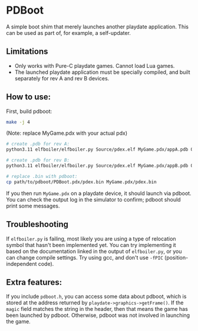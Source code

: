 # PDBoot

A simple boot shim that merely launches another playdate application. This can be used as part of, for example, a self-updater.

## Limitations

- Only works with Pure-C playdate games. Cannot load Lua games.
- The launched playdate application must be specially compiled, and built separately for rev A and rev B devices.

## How to use:

First, build pdboot:

```bash
make -j 4
```

(Note: replace MyGame.pdx with your actual pdx)

```bash
# create .pdb for rev A:
python3.11 elfboiler/elfboiler.py Source/pdex.elf MyGame.pdx/appA.pdb 0x60000000

# create .pdb for rev B:
python3.11 elfboiler/elfboiler.py Source/pdex.elf MyGame.pdx/appB.pdb 0x90000000

# replace .bin with pdboot:
cp path/to/pdboot/PDBoot.pdx/pdex.bin MyGame.pdx/pdex.bin
```

If you then run `MyGame.pdx` on a playdate device, it should launch via pdboot. You can check the output log in the simulator to confirm; pdboot should print some messages.

## Troubleshooting

If `elfboiler.py` is failing, most likely you are using a type of relocation symbol that hasn't been implemented yet. You can try implementing it based on the documentation linked in the output of `elfboiler.py`, or you can change compile settings. Try using gcc, and don't use `-fPIC` (position-independent code).

## Extra features:

If you include `pdboot.h`, you can access some data about pdboot, which is stored at the address returned by `playdate->graphics->getFrame()`. If the `magic` field matches the string in the header, then that means the game has been launched by pdboot. Otherwise, pdboot was not involved in launching the game.